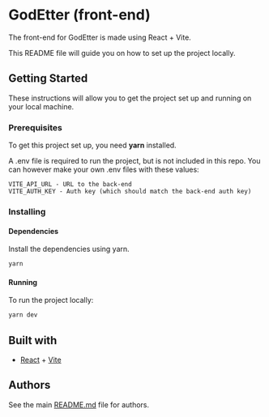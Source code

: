 # GodEtter (front-end)
The front-end for GodEtter is made using React + Vite.

This README file will guide you on how to set up the project locally.

## Getting Started
These instructions will allow you to get the project set up and running on your local machine.

### Prerequisites
To get this project set up, you need **yarn** installed.

A .env file is required to run the project, but is not included in this repo. You can however make your own .env files with these values:

```
VITE_API_URL - URL to the back-end
VITE_AUTH_KEY - Auth key (which should match the back-end auth key)
```

### Installing

#### Dependencies
Install the dependencies using yarn.

```bash
yarn
```

#### Running
To run the project locally:
```bash
yarn dev
```

## Built with
* [React](https://react.dev/) + [Vite](https://vitejs.dev/)

## Authors
See the main [README.md](../README.md) file for authors.